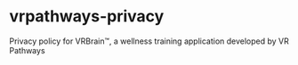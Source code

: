 # vrpathways-privacy
Privacy policy for VRBrain™, a wellness training application developed by VR Pathways
